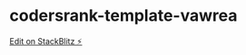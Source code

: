 # codersrank-template-vawrea

[Edit on StackBlitz ⚡️](https://stackblitz.com/edit/codersrank-template-vawrea)